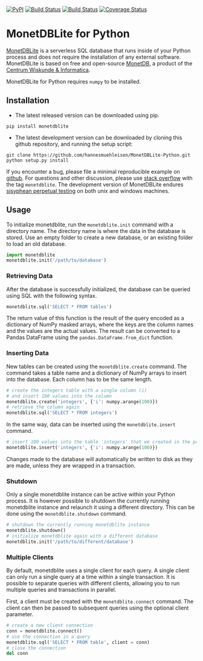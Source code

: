 [![PyPI](https://img.shields.io/pypi/v/monetdblite.svg)](https://pypi.python.org/pypi/monetdblite)
[![Build Status](https://travis-ci.org/hannesmuehleisen/MonetDBLite-Python.svg)](https://travis-ci.org/hannesmuehleisen/MonetDBLite-Python)
[![Build Status](https://ci.appveyor.com/api/projects/status/github/hannesmuehleisen/MonetDBLite-Python?branch=master&svg=true)](https://ci.appveyor.com/project/hannesmuehleisen/MonetDBLite-Python)
[![Coverage Status](https://coveralls.io/repos/github/hannesmuehleisen/MonetDBLite-Python/badge.svg?branch=HEAD&service=github)](https://coveralls.io/github/hannesmuehleisen/MonetDBLite-Python)
# MonetDBLite for Python

[MonetDBLite](https://www.monetdb.org/blog/monetdblite-r) is a serverless SQL database that runs inside of your Python process and does not require the installation of any external software. MonetDBLite is based on free and open-source [MonetDB](https://www.monetdb.org/Home), a product of the [Centrum Wiskunde & Informatica](http://www.cwi.nl).

MonetDBLite for Python requires ```numpy``` to be installed.

## Installation

* The latest released version can be downloaded using pip.

```pip install monetdblite```

* The latest development version can be downloaded by cloning this github repository, and running the setup script:
````
git clone https://github.com/hannesmuehleisen/MonetDBLite-Python.git
python setup.py install
````

If you encounter a bug, please file a minimal reproducible example on [github](https://github.com/hannesmuehleisen/MonetDBLite/issues). For questions and other discussion, please use [stack overflow](http://stackoverflow.com/questions/tagged/monetdblite) with the tag `monetdblite`.  The development version of MonetDBLite endures [sisyphean perpetual testing](https://sisyphus.project.cwi.nl) on both unix and windows machines.

## Usage

To initialize monetdblite, run the ```monetdblite.init``` command with a directory name. The directory name is where the data in the database is stored. Use an empty folder to create a new database, or an existing folder to load an old database.

```python
import monetdblite
monetdblite.init('/path/to/database')
```

### Retrieving Data

After the database is successfully initialized, the database can be queried using SQL with the following syntax.

```python
monetdblite.sql('SELECT * FROM tables')
```

The return value of this function is the result of the query encoded as a dictionary of NumPy masked arrays, where the keys are the column names and the values are the actual values. The result can be converted to a Pandas DataFrame using the ```pandas.DataFrame.from_dict``` function.

### Inserting Data

New tables can be created using the ```monetdblite.create``` command. The command takes a table name and a dictionary of NumPy arrays to insert into the database. Each column has to be the same length.

```python
# create the integers table with a single column (i)
# and insert 100 values into the column
monetdblite.create('integers', {'i': numpy.arange(100)})
# retrieve the column again
monetdblite.sql('SELECT * FROM integers')
```

In the same way, data can be inserted using the ```monetdblite.insert``` command.

```python
# insert 100 values into the table 'integers' that we created in the previous example
monetdblite.insert('integers', {'i': numpy.arange(100)})
```

Changes made to the database will automatically be written to disk as they are made, unless they are wrapped in a transaction.

### Shutdown
Only a single monetdblite instance can be active within your Python process. It is however possible to shutdown the currently running monetdblite instance and relaunch it using a different directory. This can be done using the ```monetdblite.shutdown``` command.

```python
# shutdown the currently running monetdblite instance
monetdblite.shutdown()
# initialize monetdblite again with a different database
monetdblite.init('/path/to/different/database')
```

### Multiple Clients
By default, monetdblite uses a single client for each query. A single client can only run a single query at a time within a single transaction. It is possible to separate queries with different clients, allowing you to run multiple queries and transactions in parallel.

First, a client must be created with the ```monetdblite.connect``` command. The client can then be passed to subsequent queries using the optional client parameter.

```python
# create a new client connection
conn = monetdblite.connect()
# use the connection in a query
monetdblite.sql('SELECT * FROM table', client = conn)
# close the connection
del conn
```
